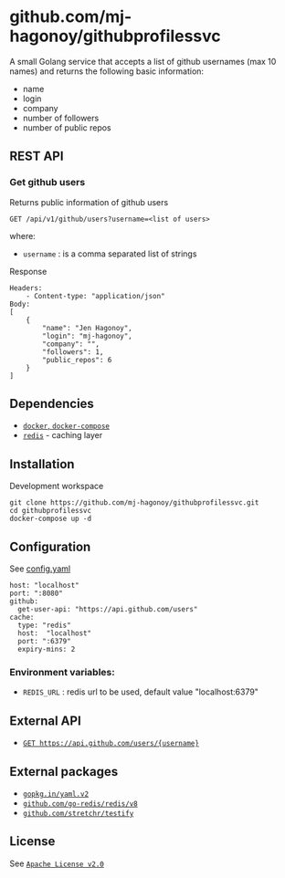 # github.com/mj-hagonoy/githubprofilessvc

A small Golang service that accepts a list of github usernames (max 10 names) and returns the following basic information:
- name
- login
- company
- number of followers
- number of public repos

## REST API
### Get github users
Returns public information of github users
```
GET /api/v1/github/users?username=<list of users>
```
where:

- `username` : is a comma separated list of strings

Response
```
Headers:
    - Content-type: "application/json"
Body: 
[
    {
        "name": "Jen Hagonoy",
        "login": "mj-hagonoy",
        "company": "",
        "followers": 1,
        "public_repos": 6
    }
]
```

## Dependencies
- [`docker`, `docker-compose`](https://www.docker.com/)
- [`redis`](https://hub.docker.com/_/redis) - caching layer

## Installation
Development workspace
```
git clone https://github.com/mj-hagonoy/githubprofilessvc.git
cd githubprofilessvc
docker-compose up -d
```

## Configuration
See [config.yaml](./config.yaml)
```
host: "localhost"
port: ":8080"
github:
  get-user-api: "https://api.github.com/users"
cache:
  type: "redis"
  host:  "localhost"
  port: ":6379"
  expiry-mins: 2
```

### Environment variables:
- `REDIS_URL` : redis url to be used, default value "localhost:6379"

## External API
- [`GET https://api.github.com/users/{username}`](https://docs.github.com/en/rest/reference/users#get-a-user)

## External packages
- [`gopkg.in/yaml.v2`](https://github.com/go-yaml/yaml/tree/v2.4.0) 
- [`github.com/go-redis/redis/v8`](https://github.com/go-redis/redis)
- [`github.com/stretchr/testify`](https://github.com/stretchr/testify)


## License
See [`Apache License v2.0`](./LICENSE)